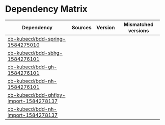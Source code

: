# Dependency Matrix

Dependency | Sources | Version | Mismatched versions
---------- | ------- | ------- | -------------------
[cb-kubecd/bdd-spring-1584275010](https://github.com/cb-kubecd/bdd-spring-1584275010.git) |  | []() | 
[cb-kubecd/bdd-sbhg-1584276101](https://github.com/cb-kubecd/bdd-sbhg-1584276101.git) |  | []() | 
[cb-kubecd/bdd-gh-1584276101](https://github.com/cb-kubecd/bdd-gh-1584276101.git) |  | []() | 
[cb-kubecd/bdd-nh-1584276101](https://github.com/cb-kubecd/bdd-nh-1584276101.git) |  | []() | 
[cb-kubecd/bdd-ghfjxy-import-1584278137](https://github.com/cb-kubecd/bdd-ghfjxy-import-1584278137.git) |  | []() | 
[cb-kubecd/bdd-nh-import-1584278137](https://github.com/cb-kubecd/bdd-nh-import-1584278137.git) |  | []() | 
